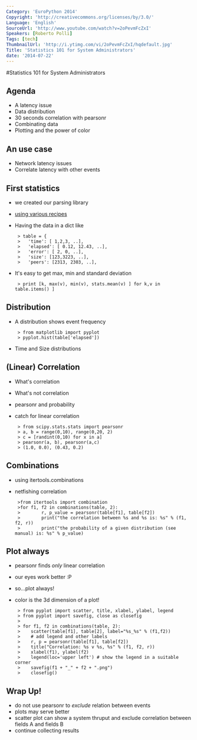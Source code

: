 ```yaml
---
Category: 'EuroPython 2014'
Copyright: 'http://creativecommons.org/licenses/by/3.0/'
Language: 'English'
SourceUrl: 'http://www.youtube.com/watch?v=2oPevmFcZxI'
Speakers: [Roberto Polli]
Tags: [tech]
ThumbnailUrl: 'http://i.ytimg.com/vi/2oPevmFcZxI/hqdefault.jpg'
Title: 'Statistics 101 for System Administrators'
date: '2014-07-22'
---
```

#Statistics 101 for System Administrators

## Agenda
 * A latency issue
 * Data distribution
 * 30 seconds correlation with pearsonr
 * Combinating data
 * Plotting and the power of color

## An use case 
 - Network latency issues
 - Correlate latency with other events 
    
## First statistics 
 - we created our parsing library 
 - [using various recipes](http://chimera.labs.oreilly.com/books/1230000000393/ch06.html)
 - Having the data in a dict like

        > table = {
        >   'time': [ 1,2,3, ..],
        >   'elapsed': [ 0.12, 12.43, ..],
        >   'error': [ 2, 0, ..],
        >   'size': [123,3223, ..],
        >   'peers': [2313, 2303, ..],

 - It's easy to get max, min and standard deviation

        > print [k, max(v), min(v), stats.mean(v) ] for k,v in table.items() ]

## Distribution 
 - A distribution shows event frequency 

        > from matplotlib import pyplot
        > pyplot.hist(table['elapsed'])

 - Time and Size distributions

## (Linear) Correlation 
 - What's correlation
 - What's not correlation
 - pearsonr and probability
 - catch for linear correlation

        > from scipy.stats.stats import pearsonr
        > a, b = range(0,10), range(0,20, 2)
        > c = [randint(0,10) for x in a]
        > pearsonr(a, b), pearsonr(a,c)
        > (1.0, 0.0), (0.43, 0.2)

## Combinations 
 - using itertools.combinations
 - netfishing correlation

        >from itertools import combination
        >for f1, f2 in combinations(table, 2):
        >        r, p_value = pearsonr(table[f1], table[f2])
        >        print("the correlation between %s and %s is: %s" % (f1, f2, r))
        >        print("the probability of a given distribution (see manual) is: %s" % p_value)

## Plot always 

 - pearsonr finds *only* linear correlation
 - our eyes work better :P
 - so...plot always!
 - color is the 3d dimension of a plot!

        > from pyplot import scatter, title, xlabel, ylabel, legend
        > from pyplot import savefig, close as closefig
        >
        > for f1, f2 in combinations(table, 2):
        >    scatter(table[f1], table[2], label="%s_%s" % (f1,f2))
        >    # add legend and other labels
        >    r, p = pearsonr(table[f1], table[f2])
        >    title("Correlation: %s v %s, %s" % (f1, f2, r))
        >    xlabel(f1), ylabel(f2)
        >    legend(loc='upper left') # show the legend in a suitable corner
        >    savefig(f1 + "_" + f2 + ".png")
        >    closefig()

 
## Wrap Up! 
 - do not use pearsonr to *exclude* relation between events
 - plots may serve better
 - scatter plot can show a system thruput and exclude correlation between fields A and fields B
 - continue collecting results
 
